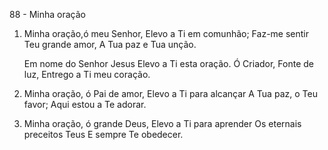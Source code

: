 88 - Minha oração

1. Minha oração,ó meu Senhor,
   Elevo a Ti em comunhão;
   Faz-me sentir Teu grande amor,
   A Tua paz e Tua unção.

   Em nome do Senhor Jesus
   Elevo a Ti esta oração.
   Ó Criador, Fonte de luz,
   Entrego a Ti meu coração.

2. Minha oração, ó Pai de amor,
   Elevo a Ti para alcançar
   A Tua paz, o Teu favor;
   Aqui estou a Te adorar.

3. Minha oração, ó grande Deus,
   Elevo a Ti para aprender
   Os eternais preceitos Teus
   E sempre Te obedecer.
